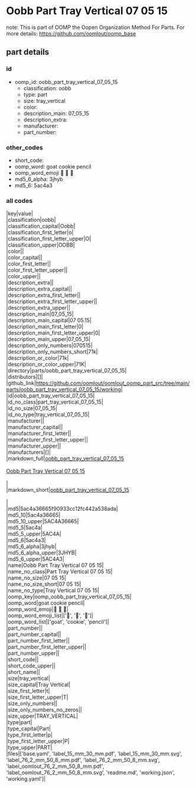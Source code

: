 # Oobb Part Tray Vertical 07 05 15  

note: This is part of OOMP the Oopen Organization Method For Parts. For more details: https://github.com/oomlout/oomp_base

##  part details





### id
* oomp_id: oobb_part_tray_vertical_07_05_15
  * classification: oobb
  * type: part
  * size: tray_vertical
  * color: 
  * description_main: 07_05_15
  * description_extra: 
  * manufacturer: 
  * part_number: 

### other_codes
* short_code: 
* oomp_word: goat cookie pencil
* oomp_word_emoji :goat: :cookie: :pencil:
* md5_6_alpha: 3jhyb
* md5_6: 5ac4a3

### all codes 
|key|value|  
|classification|oobb|  
|classification_capital|Oobb|  
|classification_first_letter|o|  
|classification_first_letter_upper|O|  
|classification_upper|OOBB|  
|color||  
|color_capital||  
|color_first_letter||  
|color_first_letter_upper||  
|color_upper||  
|description_extra||  
|description_extra_capital||  
|description_extra_first_letter||  
|description_extra_first_letter_upper||  
|description_extra_upper||  
|description_main|07_05_15|  
|description_main_capital|07 05.15|  
|description_main_first_letter|0|  
|description_main_first_letter_upper|0|  
|description_main_upper|07_05_15|  
|description_only_numbers|070515|  
|description_only_numbers_short|71k|  
|description_or_color|71k|  
|description_or_color_upper|71K|  
|directory|parts/oobb_part_tray_vertical_07_05_15|  
|distributors|[]|  
|github_link|https://github.com/oomlout/oomlout_oomp_part_src/tree/main/parts/oobb_part_tray_vertical_07_05_15/working|  
|id|oobb_part_tray_vertical_07_05_15|  
|id_no_class|part_tray_vertical_07_05_15|  
|id_no_size|07_05_15|  
|id_no_type|tray_vertical_07_05_15|  
|manufacturer||  
|manufacturer_capital||  
|manufacturer_first_letter||  
|manufacturer_first_letter_upper||  
|manufacturer_upper||  
|manufacturers|[]|  
|markdown_full|[oobb_part_tray_vertical_07_05_15](https://github.com/oomlout/oomlout_oomp_part_src/tree/main/parts/oobb_part_tray_vertical_07_05_15/working)<br>[](https://github.com/oomlout/oomlout_oomp_part_src/tree/main/parts/oobb_part_tray_vertical_07_05_15/working)<br>[Oobb Part Tray Vertical 07 05 15](https://github.com/oomlout/oomlout_oomp_part_src/tree/main/parts/oobb_part_tray_vertical_07_05_15/working)<br><br>|  
|markdown_short|[oobb_part_tray_vertical_07_05_15](https://github.com/oomlout/oomlout_oomp_part_src/tree/main/parts/oobb_part_tray_vertical_07_05_15/working)<br><br>|  
|md5|5ac4a36665f90933cc12fc442a538ada|  
|md5_10|5ac4a36665|  
|md5_10_upper|5AC4A36665|  
|md5_5|5ac4a|  
|md5_5_upper|5AC4A|  
|md5_6|5ac4a3|  
|md5_6_alpha|3jhyb|  
|md5_6_alpha_upper|3JHYB|  
|md5_6_upper|5AC4A3|  
|name|Oobb Part Tray Vertical 07 05 15|  
|name_no_class|Part Tray Vertical 07 05 15|  
|name_no_size|07 05 15|  
|name_no_size_short|07 05 15|  
|name_no_type|Tray Vertical 07 05 15|  
|oomp_key|oomp_oobb_part_tray_vertical_07_05_15|  
|oomp_word|goat cookie pencil|  
|oomp_word_emoji|:goat: :cookie: :pencil:|  
|oomp_word_emoji_list|[':goat:', ':cookie:', ':pencil:']|  
|oomp_word_list|['goat', 'cookie', 'pencil']|  
|part_number||  
|part_number_capital||  
|part_number_first_letter||  
|part_number_first_letter_upper||  
|part_number_upper||  
|short_code||  
|short_code_upper||  
|short_name||  
|size|tray_vertical|  
|size_capital|Tray Vertical|  
|size_first_letter|t|  
|size_first_letter_upper|T|  
|size_only_numbers||  
|size_only_numbers_no_zeros||  
|size_upper|TRAY_VERTICAL|  
|type|part|  
|type_capital|Part|  
|type_first_letter|p|  
|type_first_letter_upper|P|  
|type_upper|PART|  
|files|['base.yaml', 'label_15_mm_30_mm.pdf', 'label_15_mm_30_mm.svg', 'label_76_2_mm_50_8_mm.pdf', 'label_76_2_mm_50_8_mm.svg', 'label_oomlout_76_2_mm_50_8_mm.pdf', 'label_oomlout_76_2_mm_50_8_mm.svg', 'readme.md', 'working.json', 'working.yaml']|  
